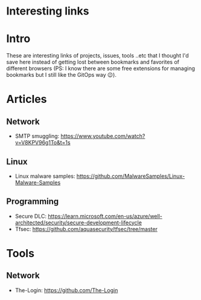 # Interesting links

# Intro

These are interesting links of projects, issues, tools ..etc that I thought I'd save here instead of getting lost between bookmarks and favorites of different browsers (PS: I know there are some free extensions for managing bookmarks but I still like the GitOps way :wink:).

# Articles

## Network

- SMTP smuggling: <https://www.youtube.com/watch?v=V8KPV96g1To&t=1s>

## Linux

- Linux malware samples: https://github.com/MalwareSamples/Linux-Malware-Samples

## Programming

- Secure DLC: https://learn.microsoft.com/en-us/azure/well-architected/security/secure-development-lifecycle
- Tfsec: https://github.com/aquasecurity/tfsec/tree/master

# Tools

## Network

- The-Login: <https://github.com/The-Login>
